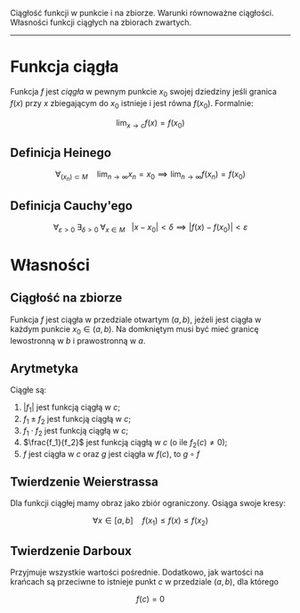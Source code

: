 Ciągłość funkcji w punkcie i na zbiorze. Warunki równoważne ciągłości. Własności funkcji ciągłych na zbiorach zwartych.

---

# Funkcja ciągła
Funkcja $f$ jest *ciągła* w pewnym punkcie $x_0$ swojej dziedziny jeśli granica $f(x)$ przy $x$ zbiegającym do $x_0$ istnieje i jest równa $f(x_0)$. Formalnie:

$$\lim_{x \to c}{f(x)} = f(x_0)$$

## Definicja Heinego
$$\forall_{(x_n) \subset M} \quad \lim_{n\to\infty} x_n=x_0 \implies \lim_{n\to\infty} f(x_n)=f(x_0)$$

## Definicja Cauchy'ego
$$\forall_{\varepsilon > 0}\; \exists_{\delta > 0}\; \forall_{x \in M}\ \ \ |x-x_0| < \delta \implies |f(x) - f(x_0)| < \varepsilon$$

# Własności
## Ciągłość na zbiorze
Funkcja $f$ jest ciągła w przedziale otwartym $(a, b)$, jeżeli jest ciągła w każdym punkcie $x_0 \in (a, b)$. Na domkniętym musi być mieć granicę lewostronną w $b$ i prawostronną w $a$.

## Arytmetyka
Ciągłe są:

1. $|f_1|$ jest funkcją ciągłą w $c$;
2. $f_1\pm f_2$ jest funkcją ciągłą w $c$;
3. $f_1\cdot f_2$ jest funkcją ciągłą w $c$;
4. $\frac{f_1}{f_2}$ jest funkcją ciągłą w $c$ (o ile $f_2(c)\ne 0$);
5. $f$ jest ciągła w $c$ oraz $g$ jest ciągła w $f(c)$, to $g \circ f$

## Twierdzenie Weierstrassa
Dla funkcji ciągłej mamy obraz jako zbiór ograniczony. Osiąga swoje kresy:

$$\forall x \in [a,b]\quad f(x_1) \leqslant f(x) \leqslant f(x_2)$$

## Twierdzenie Darboux
Przyjmuje wszystkie wartości pośrednie. Dodatkowo, jak wartości na krańcach są przeciwne to istnieje punkt $c$ w przedziale $(a, b)$, dla którego

$$f(c) = 0$$
